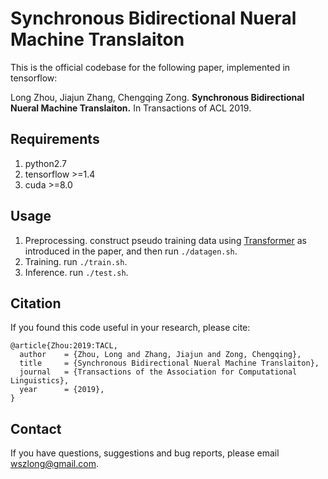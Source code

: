 
Synchronous Bidirectional Nueral Machine Translaiton
===

This is the official codebase for the following paper, implemented in tensorflow:

Long Zhou, Jiajun Zhang, Chengqing Zong. **Synchronous Bidirectional Nueral Machine Translaiton.** In Transactions of ACL 2019.



Requirements
---
1. python2.7
2. tensorflow >=1.4
3. cuda >=8.0

Usage
---
1. Preprocessing. construct pseudo training data using [Transformer](https://github.com/wszlong/transformer) as introduced in the paper, 
 and then run `./datagen.sh`.
2. Training. run `./train.sh`.
3. Inference. run `./test.sh`.

## Citation
If you found this code useful in your research, please cite:
<pre><code>@article{Zhou:2019:TACL,
  author    = {Zhou, Long and Zhang, Jiajun and Zong, Chengqing},
  title     = {Synchronous Bidirectional Nueral Machine Translaiton},
  journal   = {Transactions of the Association for Computational Linguistics},
  year      = {2019},
}
</code></pre>

Contact
---
If you have questions, suggestions and bug reports, please email wszlong@gmail.com.


